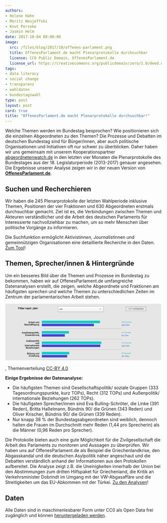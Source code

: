 ```yaml
---
authors: 
- Helene Hahn
- Moritz Neujeffski
- Knut Perseke
- Jasmin Helm
date: 2017-10-04 08:00:00
image:
  src: /files/blog/2017/10/offenes-parlament.png
  title: OffenesParlament.de macht Plenarprotokolle durchsuchbar
  license: CC0 Public Domain, OffenesParlament.de
  license_url: https://creativecommons.org/publicdomain/zero/1.0/deed.de
tags:
- data literacy
- social change
- transparenz
- wahldaten
- bundestagswahl
type: post
layout: post
card: true
title: "OffenesParlament.de macht Plenarprotokolle durchsuchbar!" 
---
```



Welche Themen werden im Bundestag besprochen? Wie positionieren sich die einzelnen Abgeordneten zu den Themen? Die Prozesse und Debatten im deutschen Bundestag sind für Bürger/innen, aber auch politische Organisationen und Initiativen oft nur schwer zu überblicken. Daher haben wir uns gemeinsam mit unserem Kooperationspartner [abgeordnetenwatch.de](https://abgeordnetenwatch.de) in den letzten vier Monaten die Plenarprotokolle des Bundestages aus der 18. Legislaturperiode (2013-2017) genauer angesehen. Die Ergebnisse unserer Analyse zeigen wir in der neuen Version von **[OffenesParlament.de](https://offenesparlament.de)**. 

## Suchen und Recherchieren

Wir haben die 245 Plenarprotokolle der letzten Wahlperiode inklusive Themen, Positionen der vier Fraktionen und 630 Abgeordneten erstmals durchsuchbar gemacht. Ziel ist es, die Verbindungen zwischen Themen und Akteuren verständlicher und die Arbeit des deutschen Parlaments für Interessierte nachvollziehbar zu machen, um so mehr Menschen über politische Vorgänge zu informieren.

Die Suchfunktion ermöglicht Aktivist*innen, Journalist*innen und gemeinnützigen Organisationen eine detaillierte Recherche in den Daten. [Zum Tool](https://offenesparlament.de/protokolle/)!

## Themen, Sprecher/innen & Hintergründe

Um ein besseres Bild über die Themen und Prozesse im Bundestag zu bekommen, haben wir auf OffenesParlament.de umfangreiche Datenanalysen erstellt, die zeigen, welche Abgeordnete und Fraktionen am häufigsten sprechen und welche Themen zu unterschiedlichen Zeiten im Zentrum der parlamentarischen Arbeit stehen.  

![Themenverteilung](/files/blog/2017/10/themen-offenes-parlament.png)

<p class="post-image-license">, Themenverteilung <a href="https://creativecommons.org/licenses/by/4.0/deed.de">CC-BY 4.0</a></p>

**Einige Ergebnisse der Datenanalyse:**

* Die häufigsten Themen sind Gesellschaftspolitik/ soziale Gruppen (333 Tagesordnungspunkte, kurz TOPs), Recht (312 TOPs) und Außenpolitik/ internationale Beziehungen (262 TOPs).
* Die häufigsten Sprecher/innen sind Eva Bulling-Schröter, die Linke (391 Reden), Britta Haßelmann, Bündnis 90/ die Grünen (343 Reden) und Oliver Krischer, Bündnis 90/ die Grünen (339 Reden).	
* Nur knapp 38 % der Bundestagsabgeordneten sind weiblich, dennoch halten die Frauen im Durchschnitt mehr Reden (1,44 pro Sprecherin) als die Männer (0,96 Reden pro Sprecher).

Die Protokolle bieten auch eine gute Möglichkeit für die Zivilgesellschaft die Arbeit des Parlaments zu monitoren und Aussagen zu überprüfen. Wir haben uns auf OffenesParlament.de als Beispiel die Griechenlandkrise, den Abgasskandal und die deutschen Asylpolitik näher angeschaut und die Debatten verständlich anhand der Informationen aus den Protokollen aufbereitet. Die Analyse zeigt z.B. die Uneinigkeiten innerhalb der Union bei den Abstimmungen zum dritten Hilfspaket für Griechenland, die Kritik an Verkehrsminister Dobrindt im Umgang mit der VW-Abgasaffäre und die Streitigkeiten um das EU-Abkommen mit der Türkei. [Zu den Analysen](https://offenesparlament.de/analyse/)!

## Daten

Alle Daten sind in maschinenlesbarer Form unter CC0 als Open Data frei zugänglich und können [heruntergeladen werden](https://offenesparlament.de/daten/). 

